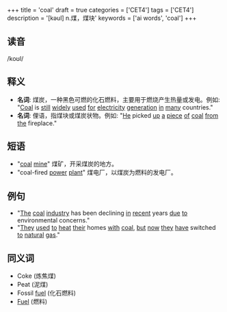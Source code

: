 +++
title = 'coal'
draft = true
categories = ['CET4']
tags = ['CET4']
description = '[kəul] n.煤，煤块'
keywords = ['ai words', 'coal']
+++

## 读音
/koʊl/

## 释义
- **名词**: 煤炭，一种黑色可燃的化石燃料，主要用于燃烧产生热量或发电。例如: "[Coal](/zh/post/coal/) is [still](/zh/post/still/) [widely](/zh/post/widely/) [used](/zh/post/used/) [for](/zh/post/for/) [electricity](/zh/post/electricity/) [generation](/zh/post/generation/) [in](/zh/post/in/) [many](/zh/post/many/) countries."
- **名词**: 俚语，指煤块或煤炭状物。例如: "[He](/zh/post/he/) picked [up](/zh/post/up/) [a](/zh/post/a/) [piece](/zh/post/piece/) [of](/zh/post/of/) [coal](/zh/post/coal/) [from](/zh/post/from/) [the](/zh/post/the/) fireplace."

## 短语
- "[coal](/zh/post/coal/) [mine](/zh/post/mine/)" 煤矿，开采煤炭的地方。
- "coal-fired [power](/zh/post/power/) [plant](/zh/post/plant/)" 煤电厂，以煤炭为燃料的发电厂。

## 例句
- "[The](/zh/post/the/) [coal](/zh/post/coal/) [industry](/zh/post/industry/) has been declining [in](/zh/post/in/) [recent](/zh/post/recent/) years [due](/zh/post/due/) [to](/zh/post/to/) environmental concerns."
- "[They](/zh/post/they/) [used](/zh/post/used/) [to](/zh/post/to/) [heat](/zh/post/heat/) [their](/zh/post/their/) homes [with](/zh/post/with/) [coal](/zh/post/coal/), [but](/zh/post/but/) [now](/zh/post/now/) [they](/zh/post/they/) [have](/zh/post/have/) switched [to](/zh/post/to/) [natural](/zh/post/natural/) [gas](/zh/post/gas/)."

## 同义词
- Coke (炼焦煤)
- Peat (泥煤)
- Fossil [fuel](/zh/post/fuel/) (化石燃料)
- [Fuel](/zh/post/fuel/) (燃料)
